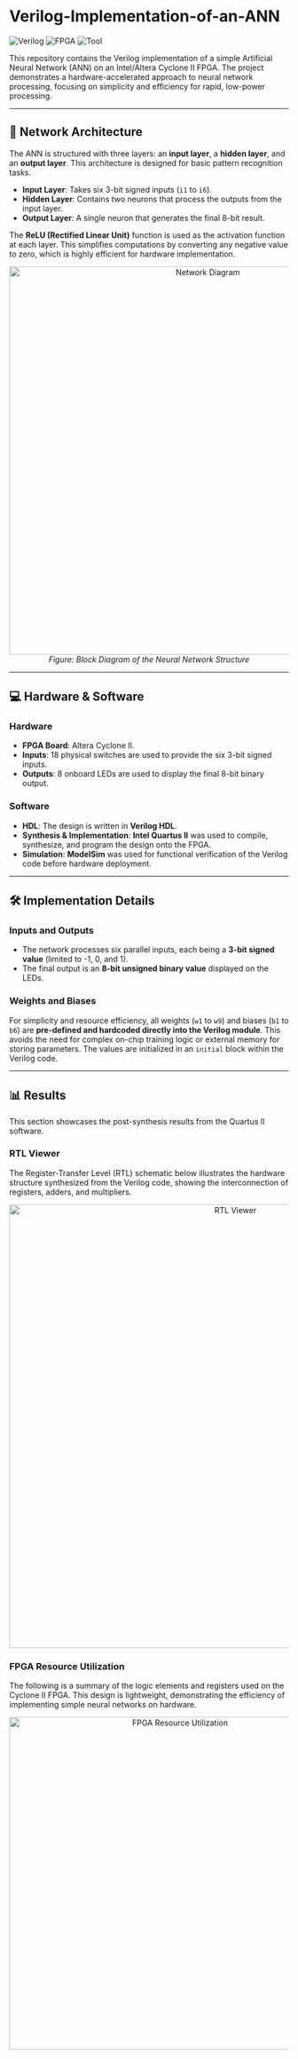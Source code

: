 # Verilog-Implementation-of-an-ANN


![Verilog](https://img.shields.io/badge/Language-Verilog-blue.svg)
![FPGA](https://img.shields.io/badge/FPGA-Cyclone%20II-green.svg)
![Tool](https://img.shields.io/badge/Tool-Quartus%20II-lightgrey.svg)

This repository contains the Verilog implementation of a simple Artificial Neural Network (ANN) on an Intel/Altera Cyclone II FPGA. The project demonstrates a hardware-accelerated approach to neural network processing, focusing on simplicity and efficiency for rapid, low-power processing.

---

## 🧠 Network Architecture

The ANN is structured with three layers: an **input layer**, a **hidden layer**, and an **output layer**. This architecture is designed for basic pattern recognition tasks.

* **Input Layer**: Takes six 3-bit signed inputs (`i1` to `i6`).
* **Hidden Layer**: Contains two neurons that process the outputs from the input layer.
* **Output Layer**: A single neuron that generates the final 8-bit result.

The **ReLU (Rectified Linear Unit)** function is used as the activation function at each layer. This simplifies computations by converting any negative value to zero, which is highly efficient for hardware implementation.

<p align="center">
  <img src="img/structure_neural_network.jpg" alt="Network Diagram" width="700"/>
  <br>
  <em>Figure: Block Diagram of the Neural Network Structure</em>
</p>

---

## 💻 Hardware & Software

### Hardware
* **FPGA Board**: Altera Cyclone II.
* **Inputs**: 18 physical switches are used to provide the six 3-bit signed inputs.
* **Outputs**: 8 onboard LEDs are used to display the final 8-bit binary output.

### Software
* **HDL**: The design is written in **Verilog HDL**.
* **Synthesis & Implementation**: **Intel Quartus II** was used to compile, synthesize, and program the design onto the FPGA.
* **Simulation**: **ModelSim** was used for functional verification of the Verilog code before hardware deployment.

---

## 🛠️ Implementation Details

### Inputs and Outputs
* The network processes six parallel inputs, each being a **3-bit signed value** (limited to -1, 0, and 1).
* The final output is an **8-bit unsigned binary value** displayed on the LEDs.

### Weights and Biases
For simplicity and resource efficiency, all weights (`w1` to `w9`) and biases (`b1` to `b6`) are **pre-defined and hardcoded directly into the Verilog module**. This avoids the need for complex on-chip training logic or external memory for storing parameters. The values are initialized in an `initial` block within the Verilog code.

---

## 📊 Results

This section showcases the post-synthesis results from the Quartus II software.

### RTL Viewer
The Register-Transfer Level (RTL) schematic below illustrates the hardware structure synthesized from the Verilog code, showing the interconnection of registers, adders, and multipliers.

<p align="center">
  <img src="img/rtl_view.png" alt="RTL Viewer" width="800"/>
</p>

### FPGA Resource Utilization
The following is a summary of the logic elements and registers used on the Cyclone II FPGA. This design is lightweight, demonstrating the efficiency of implementing simple neural networks on hardware.

<p align="center">
  <img src="img/utilization_report.png" alt="FPGA Resource Utilization" width="600"/>
</p>
